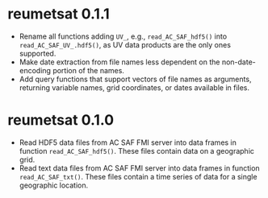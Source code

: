 # reumetsat 0.1.1

* Rename all functions adding `UV_`, e.g., `read_AC_SAF_hdf5()` into `read_AC_SAF_UV_.hdf5()`, as UV data products are the only ones supported.
* Make date extraction from file names less dependent on the non-date-encoding portion of the names.
* Add query functions that support vectors of file names as arguments, returning variable names, grid coordinates, or dates available in files. 

# reumetsat 0.1.0

* Read HDF5 data files from AC SAF FMI server into data frames in function `read_AC_SAF_hdf5()`. These files contain data on a geographic grid.
* Read text data files from AC SAF FMI server into data frames in function `read_AC_SAF_txt()`. These files contain a time series of data for a single geographic location.
